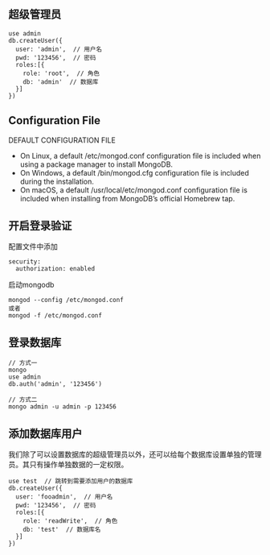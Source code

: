 

## 超级管理员

```
use admin  
db.createUser({
  user: 'admin',  // 用户名
  pwd: '123456',  // 密码
  roles:[{
    role: 'root',  // 角色
    db: 'admin'  // 数据库
  }]
})
```

## Configuration File

DEFAULT CONFIGURATION FILE

- On Linux, a default /etc/mongod.conf configuration file is included when using a package manager to install MongoDB.
- On Windows, a default <install directory>/bin/mongod.cfg configuration file is included during the installation.
- On macOS, a default /usr/local/etc/mongod.conf configuration file is included when installing from MongoDB’s official Homebrew tap.

## 开启登录验证

配置文件中添加
```
security:
  authorization: enabled
```


启动mongodb

```
mongod --config /etc/mongod.conf
或者
mongod -f /etc/mongod.conf
```

## 登录数据库

```
// 方式一
mongo
use admin
db.auth('admin', '123456')

// 方式二
mongo admin -u admin -p 123456
```

## 添加数据库用户

我们除了可以设置数据库的超级管理员以外，还可以给每个数据库设置单独的管理员。其只有操作单独数据的一定权限。

```
use test  // 跳转到需要添加用户的数据库
db.createUser({
  user: 'fooadmin',  // 用户名
  pwd: '123456',  // 密码
  roles:[{
    role: 'readWrite',  // 角色
    db: 'test'  // 数据库名
  }]
})
```
